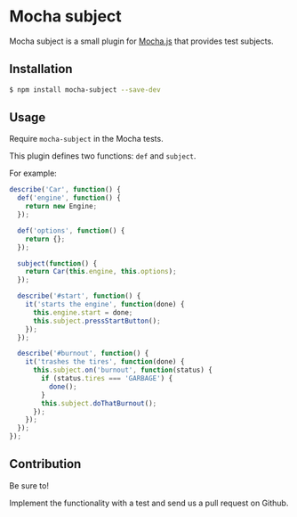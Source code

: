 # Mocha subject

Mocha subject is a small plugin for
[Mocha.js](http://visionmedia.github.io/mocha/) that provides test
subjects.

## Installation

```bash
$ npm install mocha-subject --save-dev
```

## Usage

Require `mocha-subject` in the Mocha tests.

This plugin defines two functions: `def` and `subject`.

For example:

```js
describe('Car', function() {
  def('engine', function() {
    return new Engine;
  });

  def('options', function() {
    return {};
  });

  subject(function() {
    return Car(this.engine, this.options);
  });

  describe('#start', function() {
    it('starts the engine', function(done) {
      this.engine.start = done;
      this.subject.pressStartButton();
    });
  });

  describe('#burnout', function() {
    it('trashes the tires', function(done) {
      this.subject.on('burnout', function(status) {
        if (status.tires === 'GARBAGE') {
          done();
        }
        this.subject.doThatBurnout();
      });
    });
  });
});
```

## Contribution

Be sure to!

Implement the functionality with a test and send us a pull request on
Github.
